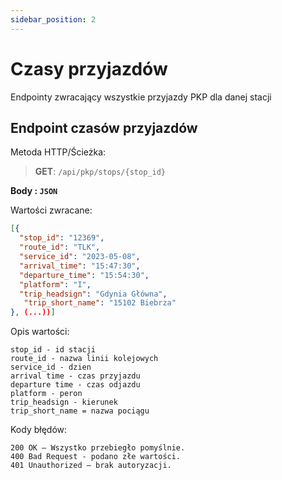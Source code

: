 ```yaml
---
sidebar_position: 2
---
```


# Czasy przyjazdów

Endpointy zwracający wszystkie przyjazdy PKP dla danej stacji 

## Endpoint czasów przyjazdów
 Metoda HTTP/Ścieżka: 
> **GET**: `/api/pkp/stops/{stop_id}`

**Body : `JSON`**


Wartości zwracane:

```json
[{ 
  "stop_id": "12369",
  "route_id": "TLK",
  "service_id": "2023-05-08",
  "arrival_time": "15:47:30",
  "departure_time": "15:54:30",
  "platform": "I",
  "trip_headsign": "Gdynia Główna",
   "trip_short_name": "15102 Biebrza"
}, (...))]
```
Opis wartości:
```
stop_id - id stacji
route_id - nazwa linii kolejowych
service_id - dzien
arrival time - czas przyjazdu
departure time - czas odjazdu
platform - peron
trip_headsign - kierunek 
trip_short_name = nazwa pociągu
```
Kody błędów:
```
200 OK – Wszystko przebiegło pomyślnie.
400 Bad Request - podano złe wartości.
401 Unauthorized – brak autoryzacji.
```
